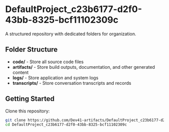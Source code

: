# DefaultProject_c23b6177-d2f0-43bb-8325-bcf11102309c
A structured repository with dedicated folders for organization.

## Folder Structure

- **code/** - Store all source code files
- **artifacts/** - Store build outputs, documentation, and other generated content
- **logs/** - Store application and system logs
- **transcripts/** - Store conversation transcripts and records

## Getting Started

Clone this repository:
```bash
git clone https://github.com/Dev41-artifacts/DefaultProject_c23b6177-d2f0-43bb-8325-bcf11102309c
cd DefaultProject_c23b6177-d2f0-43bb-8325-bcf11102309c
```

